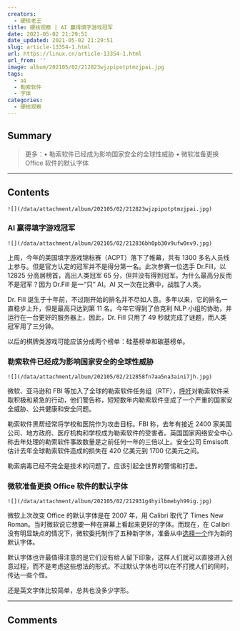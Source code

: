 ```yaml
---
creators:
  - 硬核老王
title: 硬核观察 | AI 赢得填字游戏冠军
date: 2021-05-02 21:29:51
date_updated: 2021-05-02 21:29:51
slug: article-13354-1.html
url: https://linux.cn/article-13354-1.html
url_from: ''
image: album/202105/02/212823wjzpipotptmzjpai.jpg
tags:
  - ai
  - 勒索软件
  - 字体
categories:
  - 硬核观察
---
```


## Summary

> 更多：• 勒索软件已经成为影响国家安全的全球性威胁 • 微软准备更换 Office 软件的默认字体

***

<!-- more -->

## Contents

`![](/data/attachment/album/202105/02/212823wjzpipotptmzjpai.jpg)`

### AI 赢得填字游戏冠军

`![](/data/attachment/album/202105/02/212836bh0pb30v9ufw0nv9.jpg)`

上周，今年的美国填字游戏锦标赛（ACPT）落下了帷幕，共有 1300 多名人员线上参与。但是官方认定的冠军并不是得分第一名。此次参赛一位选手 Dr.Fill，以 12825 分高居榜首，高出人类冠军 65 分，但并没有得到冠军。为什么最高分反而不是冠军？因为 Dr.Fill 是一“只” AI。AI 又一次在比赛中，战胜了人类。

Dr. Fill 诞生于十年前，不过刚开始的排名并不尽如人意。多年以来，它的排名一直稳步上升，但是最高只达到第 11 名。今年它得到了伯克利 NLP 小组的协助，并运行在一台更好的服务器上，因此，Dr. Fill 只用了 49 秒就完成了谜题，而人类冠军用了三分钟。

以后的棋牌类游戏可能应该分成两个榜单：硅基榜单和碳基榜单。

### 勒索软件已经成为影响国家安全的全球性威胁

`![](/data/attachment/album/202105/02/212858fn7aa5na3aini7jh.jpg)`

微软、亚马逊和 FBI 等加入了全球的勒索软件任务组（RTF），[呼吁](https://www.bbc.com/news/technology-56933733)对勒索软件采取积极和紧急的行动，他们警告称，短短数年内勒索软件变成了一个严重的国家安全威胁、公共健康和安全问题。

勒索软件黑帮经常将学校和医院作为攻击目标。FBI 称，去年有接近 2400 家美国公司、地方政府、医疗机构和学校成为勒索软件的受害者。英国国家网络安全中心称去年处理的勒索软件事故数量是之前任何一年的三倍以上。安全公司 Emsisoft 估计去年全球勒索软件造成的损失在 420 亿美元到 1700 亿美元之间。

勒索病毒已经不完全是技术的问题了。应该引起全世界的警惕和打击。

### 微软准备更换 Office 软件的默认字体

`![](/data/attachment/album/202105/02/212931g4hyilbmebyh99ig.jpg)`

微软上次改变 Office 的默认字体是在 2007 年，用 Calibri 取代了 Times New Roman。当时微软说它想要一种在屏幕上看起来更好的字体。而现在，在 Calibri 没有明显缺点的情况下，微软委托制作了五种新字体，准备从中[选择一个](https://www.microsoft.com/en-us/microsoft-365/blog/2021/04/28/beyond-calibri-finding-microsofts-next-default-font/)作为新的默认字体。

默认字体也许最值得注意的是它们没有给人留下印象，这样人们就可以直接进入创意过程，而不是考虑这些想法的形式。不过默认字体也可以在不打搅人们的同时，传达一些个性。

还是英文字体比较简单，总共也没多少字形。

***

## Comments
